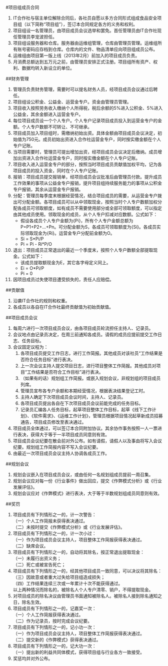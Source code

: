 #项目组成员合同

1. IT合作社与宿主单位解除合同后，各社员自愿以多方合同形式组成食品安全项目组（以下简称“项目组”），签订本合同规定各方的义务和权利。
2. 项目组设一名管理员，由项目成员会议选举和罢免。首任管理员由IT合作社现任管理员李宠波担任。
2. 项目组设服务器和仓库。服务器由运维组管理，仓库由管理员管理。运维组所有账号密码应存档到仓库。仓库内的文件、物品清单应向项目组成员公布。
3. 运维组由项目第一版上线（2013年2月）前加入的项目成员负责。
3. 月消费总额达到五万元之前，由管理员安排正式注册。项目组所有资产、权利、数据均转入新设立的单位。

##财务管理
1. 管理员负责财务管理，需要时可以提名财务人员，经项目成员会议通过后聘任。
3. 项目组设公积金、公益金、运营金专户。资金由管理员管理。
4. 项目收入按照劳务收入缴纳个人所得税，税后余额的5%进入公积金、5%进入公益金，其余金额进入运营金专户。
5. 每位项目成员设一个个人专户。个人专户记录项目成员投入到运营金专户的金额。个人专户数额不可转让、不可继承。
6. 项目成员加入项目组时，需缴纳初始出资。具体金额由项目成员会议决定，初始值为750元。成员初始出资进入合作社运营金专户，同时按实缴金额在个人专户记账。
7. 当项目需要时，管理员可提出增加出资，经项目成员会议决定后缴纳。成员增加出资进入合作社运营金专户，同时按实缴金额在个人专户记账。
5. 项目收入进入运营金专户的部分，按照当时项目成员贡献值加权平均，记为各项目成员的投入资金，同时在个人专户记账。
6. 报销：项目成员提交报销单，经项目成员会议批准后由管理员付款。提升成员工作效果的事项从公益金专户报销，提升项目组持续服务能力的事项从公积金专户报销，其余从运营金专户报销。
6. 分配：管理员每季度末根据经营情况，结合项目成员的需要，从运营金专户拨出可分配金额。各项目成员可以从中领取现金，按照当时个人专户数额加权分配各成员可领取额度，如有成员不需要使用部分或全部可领取额度，可以指定由其他成员使用。领取现金的成员，从个人专户扣减对应数额。公式如下：
	* 假设各成员个人专户金额为{Pi}，所有个人专户金额总额为P=P1+P2+...+Pn。可分配金额为S，各成员可领取额度为{Si}。各成员实际领取现金为{Ri}。运营金专户分配前金额为O。
	* Si = S*Pi/P
	* Pi = Pi - Ri*P/O
7. 退出：项目成员正常退出的最近一个季度末，按照个人专户数额全部提取现金。公式如下：
	* 该成员提取额现金为E，其它各字母定义同上。
	* Ei = O*Pi/P
	* Pi = 0
8. 因项目成员过失使项目遭受损失的，责任人应赔偿。

##贡献值
1. 沿袭IT合作社的规则和权重。
2. 各成员以各自在IT合作社最终贡献值为初始贡献值。

##项目成员会议
1. 每周六进行一次项目成员会议，由各项目成员轮流担任主持人、记录员。
2. 会议地点由记录员决定，在周三前通知各成员。请假的成员应提前提交工作日志、任务目标。
3. 会议固定议程为：
	1. 各项目成员提交工作日志，进行工作简报。其他成员对该社员“工作结果是否符合任务目标”进行表决。
	2. 上一次会议主持人提交项目日志，进行项目整体工作简报。其他成员对项目“工作结果是否符合工作目标”进行表决。
	3. （如果有的话）规划组工作简报。或嵌入规划会议，非规划组的项目成员列席。
	4. 管理员宣布各专户余额和本期经营情况，根据表决结果登记工时。
	4. 主持人确定下次项目成员会议时间，主持人、记录员。
	5. 各项目成员提出各自在下次项目成员会议前能完成的任务目标。
	6. 记录员汇编各人任务目标，起草项目整体工作目标，起草《线下工作计划》、《软件需求》、《运维工作计划》，管理员根据项目情况起草新成员招募通告，项目成员修改至表决通过。
4. 项目成员全体通过，可以签订本合同附加协议。其余协作事务按照一人一票进行表决，获得大于等于一半项目成员同意则有效。
5. 项目成员会议纪要在散会前对外公布。如有请假，请假人以及事由将写入会议纪要。规划组工作简报内容不写入会议纪要。
6. 由最近一次项目成员会议主持人协调各成员工作。

##规划会议
1. 规划会议嵌入在项目成员会议，或由任何一名规划组成员提前一周召集。
2. 规划会议应对每一份《行业事件》做出回应，提交《作弊模式分析》或《行业发展评估》。
3. 规划会议应对《作弊模式》进行表决，大于等于半数规划组成员同意则有效。

##奖罚
1. 项目成员有下列情形之一的，计一次警告：  
	（一）个人工作简报未获得表决通过。  
	（二）未按时提交《作弊模式分析》或《行业发展评估》。  
1. 项目成员有下列情形之一的，计一次小过：  
	（一）作为项目成员会议主持人，项目整体工作简报获得表决通过。  
	（二）缺席会议。  
1. 项目成员有下列情形之一的，自动将其除名，按正常退出提取现金：  
	（一）未履行出资义务；  
	（二）死亡或被宣告死亡；  
2. 项目成员有下列情形之一的，经其他项目成员一致同意，可以决议将其除名：  
	（三）因故意或者重大过失给项目组造成损失；  
	（四）工作结果连续三次或一年累计十次不能获得通过。  
	以上两种情况而除名的，被除名人个人专户清零、销户，不得提取现金。
3. 对项目成员的除名决议由管理员书面通知被除名人。被除名人接到除名通知之日，除名生效。
4. 项目成员有下列情形之一的，记嘉奖一次：  
	（一）个人工作简报获得表决通过。  
	（二）作为记录员，按时完成会议纪要。  
5. 项目成员有下列情形之一的，记小功一次：  
	（一）作为项目成员会议主持人，项目整体工作简报获得表决通过。  
	（二）提交新的《作弊模式》获得表决通过。  
6. 项目成员有下列情形之一的，记大功一次：  
	（一）提出新的利益共同体模式，获得项目组与行业各方一致接受。
7. 奖惩均并对外公布。